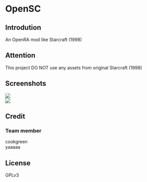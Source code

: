 # OpenSC  

## Introdution
An OpenRA mod like Starcraft (1998)  

## Attention  

This project DO NOT use any assets from original Starcraft (1998)  

## Screenshots  
![](https://media.discordapp.net/attachments/621628958781210648/623342869033254982/screenshot.png?width=850&height=609)  
![](https://media.moddb.com/images/members/4/3399/3398047/image.PNG)  

## Credit  
### Team member  
cookgreen  
yaaaaa  

## License  
GPLv3  
